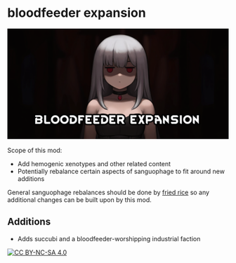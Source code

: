 # bloodfeeder expansion
![](About/Preview.png)

Scope of this mod:
- Add hemogenic xenotypes and other related content
- Potentially rebalance certain aspects of sanguophage to fit around new additions

General sanguophage rebalances should be done by [fried rice](https://github.com/friedriceworld/fried-rice) so any additional changes can be built upon by this mod.

## Additions
- Adds succubi and a bloodfeeder-worshipping industrial faction

[![CC BY-NC-SA 4.0][cc-by-nc-sa-shield]][cc-by-nc-sa]

[cc-by-nc-sa]: http://creativecommons.org/licenses/by-nc-sa/4.0/
[cc-by-nc-sa-shield]: https://img.shields.io/badge/License-CC%20BY--NC--SA%204.0-lightgrey.svg